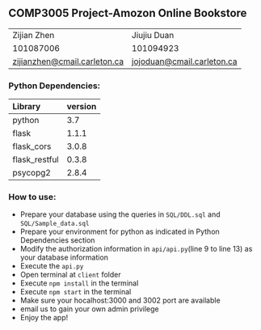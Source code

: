 COMP3005 Project-Amozon Online Bookstore
-----------

|||
|:---|:---|
|Zijian Zhen|Jiujiu Duan
|101087006|101094923
|zijianzhen@cmail.carleton.ca|jojoduan@cmail.carleton.ca

###  Python Dependencies:
|Library|version|
|:---|:---|
|python|3.7|
|flask|1.1.1|
|flask_cors|3.0.8
|flask_restful|0.3.8
|psycopg2|2.8.4



### How to use:
* Prepare your database using the queries in `SQL/DDL.sql` and `SQL/Sample_data.sql`
* Prepare your environment for python as indicated in Python Dependencies section
* Modify the authorization information in `api/api.py`(line 9 to line 13) as your database information
* Execute the `api.py`
* Open terminal at `client` folder
* Execute `npm install` in the terminal
* Execute `npm start` in the terminal
* Make sure your hocalhost:3000 and 3002 port are available
* email us to gain your own admin privilege
* Enjoy the app!
